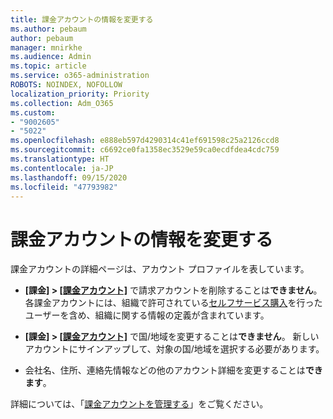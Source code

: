 ```yaml
---
title: 課金アカウントの情報を変更する
ms.author: pebaum
author: pebaum
manager: mnirkhe
ms.audience: Admin
ms.topic: article
ms.service: o365-administration
ROBOTS: NOINDEX, NOFOLLOW
localization_priority: Priority
ms.collection: Adm_O365
ms.custom:
- "9002605"
- "5022"
ms.openlocfilehash: e888eb597d4290314c41ef691598c25a2126ccd8
ms.sourcegitcommit: c6692ce0fa1358ec3529e59ca0ecdfdea4cdc759
ms.translationtype: HT
ms.contentlocale: ja-JP
ms.lasthandoff: 09/15/2020
ms.locfileid: "47793982"
---
```

# <a name="change-billing-account-information"></a>課金アカウントの情報を変更する

課金アカウントの詳細ページは、アカウント プロファイルを表しています。

- **[課金] > [[課金アカウント]](https://go.microsoft.com/fwlink/p/?linkid=2084771)** で請求アカウントを削除することは**できません**。 各課金アカウントには、組織で許可されている[セルフサービス購入](https://docs.microsoft.com/microsoft-365/commerce/subscriptions/manage-self-service-purchases-admins)を行ったユーザーを含め、組織に関する情報の定義が含まれています。 

- **[課金] > [[課金アカウント]](https://go.microsoft.com/fwlink/p/?linkid=2084771)** で国/地域を変更することは**できません**。 新しいアカウントにサインアップして、対象の国/地域を選択する必要があります。 

- 会社名、住所、連絡先情報などの他のアカウント詳細を変更することは**できます**。 

詳細については、「[課金アカウントを管理する](https://docs.microsoft.com/microsoft-365/commerce/manage-billing-accounts)」をご覧ください。 
